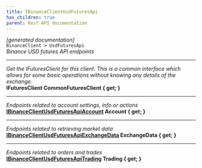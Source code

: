 ```yaml
---
title: IBinanceClientUsdFuturesApi
has_children: true
parent: Rest API documentation
---
```

*[generated documentation]*  
`BinanceClient > UsdFuturesApi`  
*Binance USD futures API endpoints*
  
***
*Get the IFuturesClient for this client. This is a common interface which allows for some basic operations without knowing any details of the exchange.*  
**IFuturesClient CommonFuturesClient { get; }**  
***
*Endpoints related to account settings, info or actions*  
**[IBinanceClientUsdFuturesApiAccount](IBinanceClientUsdFuturesApiAccount.html) Account { get; }**  
***
*Endpoints related to retrieving market data*  
**[IBinanceClientUsdFuturesApiExchangeData](IBinanceClientUsdFuturesApiExchangeData.html) ExchangeData { get; }**  
***
*Endpoints related to orders and trades*  
**[IBinanceClientUsdFuturesApiTrading](IBinanceClientUsdFuturesApiTrading.html) Trading { get; }**  
